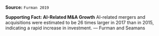 **Source:** `Furman 2019`

**Supporting Fact: AI-Related M&A Growth**
AI-related mergers and acquisitions were estimated to be 26 times larger in 2017 than in 2015, indicating a rapid increase in investment. — Furman and Seamans
